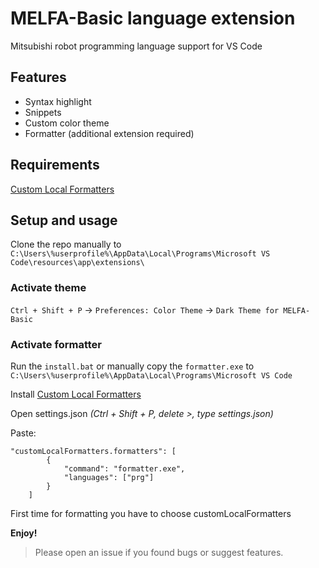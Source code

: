 # MELFA-Basic language extension

Mitsubishi robot programming language support for VS Code

## Features

- Syntax highlight
- Snippets
- Custom color theme
- Formatter (additional extension required)


## Requirements

[Custom Local Formatters](https://marketplace.visualstudio.com/items?itemName=jkillian.custom-local-formatters)

## Setup and usage

Clone the repo manually to `C:\Users\%userprofile%\AppData\Local\Programs\Microsoft VS Code\resources\app\extensions\`

### Activate theme

`Ctrl + Shift + P` -> `Preferences: Color Theme` -> `Dark Theme for MELFA-Basic`

### Activate formatter

Run the `install.bat` or manually copy the `formatter.exe` to `C:\Users\%userprofile%\AppData\Local\Programs\Microsoft VS Code`

Install [Custom Local Formatters](https://marketplace.visualstudio.com/items?itemName=jkillian.custom-local-formatters)

Open settings.json *(Ctrl + Shift + P, delete >, type settings.json)*

Paste:
```
"customLocalFormatters.formatters": [
        {
            "command": "formatter.exe",
            "languages": ["prg"]
        }
    ]
```
First time for formatting you have to choose customLocalFormatters

**Enjoy!**

> Please open an issue if you found bugs or suggest features.
